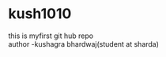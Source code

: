 # kush1010

this is myfirst git hub repo
<br>
author -kushagra bhardwaj(student at sharda)

            